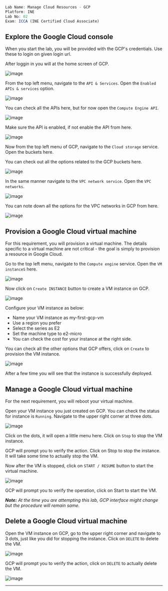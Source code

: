```jsx
Lab Name: Manage Cloud Resources - GCP
Platform: INE
Lab No: 02
Exam: ICCA (INE Certified Cloud Associate)
```

## Explore the Google Cloud console

When you start the lab, you will be provided with the GCP's credentials. Use these to login on given login url.

After loggin in you will at the home screen of GCP.

![image](https://github.com/iabdullah215/WriteUps/assets/121729444/0a46223b-e773-4f14-9882-2c6369fa89d1)

From the top left menu, navigate to the `API & Services`. Open the `Enabled APIs & services` option.

![image](https://github.com/iabdullah215/WriteUps/assets/121729444/f3ac16b9-e054-4f64-a79c-2b236bfa11d3)

You can check all the APIs here, but for now open the `Compute Engine API`.

![image](https://assets.ine.com/content/labs/azure-course-labs/manage-cloud-resources-gcp/4.png)

Make sure the API is enabled, if not enable the API from here.

![image](https://assets.ine.com/content/labs/azure-course-labs/manage-cloud-resources-gcp/5.png)

Now from the top left menu of GCP, navigate to the `Cloud storage` service. Open the buckets here.

You can check out all the options related to the GCP buckets here.

![image](https://assets.ine.com/content/labs/azure-course-labs/manage-cloud-resources-gcp/7.png)

In the same manner navigate to the `VPC network service`. Open the `VPC networks`.

![image](https://assets.ine.com/content/labs/azure-course-labs/manage-cloud-resources-gcp/8.png)

You can note down all the options for the VPC networks in GCP from here.

![image](https://assets.ine.com/content/labs/azure-course-labs/manage-cloud-resources-gcp/9.png)

## Provision a Google Cloud virtual machine

For this requirement, you will provision a virtual machine. The details specific to a virtual machine are not critical - the goal is simply to provision a resource in Google Cloud.

Go to the top left menu, navigate to the `Compute engine` service. Open the `VM instanceS` here.

![image](https://assets.ine.com/content/labs/azure-course-labs/manage-cloud-resources-gcp/12.png)

Now click on `Create INSTANCE` button to create a VM instance on GCP.

![image](https://assets.ine.com/content/labs/azure-course-labs/manage-cloud-resources-gcp/14.png)

Configure your VM instance as below:

- Name your VM instance as my-first-gcp-vm
- Use a region you prefer
- Select the series as E2
- Set the machine type to e2-micro
- You can check the cost for your instance at the right side.

You can check all the other options that GCP offers, click on `Create` to provision the VM instance.

![image[]()](https://assets.ine.com/content/labs/azure-course-labs/manage-cloud-resources-gcp/15.png)

After a few time you will see that the instance is successfully deployed.

## Manage a Google Cloud virtual machine

For the next requirement, you will reboot your virtual machine.

Open your VM instance you just created on GCP. You can check the status for instance is `Running`. Navigate to the upper right corner at three dots.

![image](https://assets.ine.com/content/labs/azure-course-labs/manage-cloud-resources-gcp/17.png)

Click on the dots, it will open a little menu here. Click on `Stop` to stop the VM instance.

GCP will prompt you to verify the action. Click on Stop to stop the instance. It will take some time to actually stop the VM.

Now after the VM is stopped, click on `START / RESUME` button to start the virtual machine.

![image](https://assets.ine.com/content/labs/azure-course-labs/manage-cloud-resources-gcp/20.png)

GCP will prompt you to verify the operation, click on Start to start the VM.

_**Note:** At the time you are attempting this lab, GCP interface might change but the procedure will remain same._

## Delete a Google Cloud virtual machine

Open the VM instance on GCP, go to the upper right corner and navigate to 3 dots, just like you did for stopping the instance. Click on `DELETE` to delete the VM.

![image](https://github.com/iabdullah215/WriteUps/assets/121729444/52cf5e2f-077d-4acd-914e-248bb7bee268)

GCP will prompt you to verify the action, click on `DELETE` to actually delete the VM.

![image](https://github.com/iabdullah215/WriteUps/assets/121729444/a6cbbe18-c182-42d7-9bc5-06ecf8949b5c)

---
